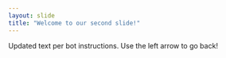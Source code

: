 ```yaml
---
layout: slide
title: "Welcome to our second slide!"
---
```

Updated text per bot instructions.
Use the left arrow to go back!

